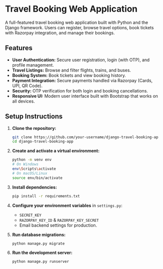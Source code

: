 # Travel Booking Web Application

A full-featured travel booking web application built with Python and the Django framework. Users can register, browse travel options, book tickets with Razorpay integration, and manage their bookings.

## Features

- **User Authentication:** Secure user registration, login (with OTP), and profile management.
- **Travel Listings:** Browse and filter flights, trains, and buses.
- **Booking System:** Book tickets and view booking history.
- **Payment Integration:** Secure payments handled via Razorpay (Cards, UPI, QR Code).
- **Security:** OTP verification for both login and booking cancellations.
- **Responsive UI:** Modern user interface built with Bootstrap that works on all devices.

## Setup Instructions

1.  **Clone the repository:**
    ```bash
    git clone https://github.com/your-username/django-travel-booking-app.git
    cd django-travel-booking-app
    ```

2.  **Create and activate a virtual environment:**
    ```bash
    python -m venv env
    # On Windows
    env\Scripts\activate
    # On macOS/Linux
    source env/bin/activate
    ```

3.  **Install dependencies:**
    ```bash
    pip install -r requirements.txt
    ```

4.  **Configure your environment variables** in `settings.py`:
    -   `SECRET_KEY`
    -   `RAZORPAY_KEY_ID` & `RAZORPAY_KEY_SECRET`
    -   Email backend settings for production.

5.  **Run database migrations:**
    ```bash
    python manage.py migrate
    ```

6.  **Run the development server:**
    ```bash
    python manage.py runserver
